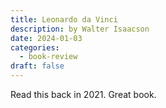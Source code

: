 ```yaml
---
title: Leonardo da Vinci
description: by Walter Isaacson
date: 2024-01-03
categories:
  - book-review
draft: false
---
```

Read this back in 2021. Great book. 

